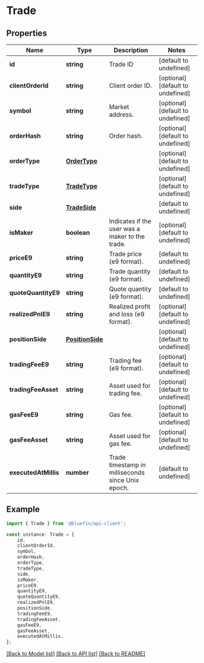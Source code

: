 # Trade


## Properties

Name | Type | Description | Notes
------------ | ------------- | ------------- | -------------
**id** | **string** | Trade ID | [default to undefined]
**clientOrderId** | **string** | Client order ID. | [optional] [default to undefined]
**symbol** | **string** | Market address. | [optional] [default to undefined]
**orderHash** | **string** | Order hash. | [optional] [default to undefined]
**orderType** | [**OrderType**](OrderType.md) |  | [optional] [default to undefined]
**tradeType** | [**TradeType**](TradeType.md) |  | [optional] [default to undefined]
**side** | [**TradeSide**](TradeSide.md) |  | [default to undefined]
**isMaker** | **boolean** | Indicates if the user was a maker to the trade. | [optional] [default to undefined]
**priceE9** | **string** | Trade price (e9 format). | [default to undefined]
**quantityE9** | **string** | Trade quantity (e9 format). | [default to undefined]
**quoteQuantityE9** | **string** | Quote quantity (e9 format). | [default to undefined]
**realizedPnlE9** | **string** | Realized profit and loss (e9 format). | [optional] [default to undefined]
**positionSide** | [**PositionSide**](PositionSide.md) |  | [optional] [default to undefined]
**tradingFeeE9** | **string** | Trading fee (e9 format). | [optional] [default to undefined]
**tradingFeeAsset** | **string** | Asset used for trading fee. | [optional] [default to undefined]
**gasFeeE9** | **string** | Gas fee. | [optional] [default to undefined]
**gasFeeAsset** | **string** | Asset used for gas fee. | [optional] [default to undefined]
**executedAtMillis** | **number** | Trade timestamp in milliseconds since Unix epoch. | [default to undefined]

## Example

```typescript
import { Trade } from '@bluefin/api-client';

const instance: Trade = {
    id,
    clientOrderId,
    symbol,
    orderHash,
    orderType,
    tradeType,
    side,
    isMaker,
    priceE9,
    quantityE9,
    quoteQuantityE9,
    realizedPnlE9,
    positionSide,
    tradingFeeE9,
    tradingFeeAsset,
    gasFeeE9,
    gasFeeAsset,
    executedAtMillis,
};
```

[[Back to Model list]](../README.md#documentation-for-models) [[Back to API list]](../README.md#documentation-for-api-endpoints) [[Back to README]](../README.md)
